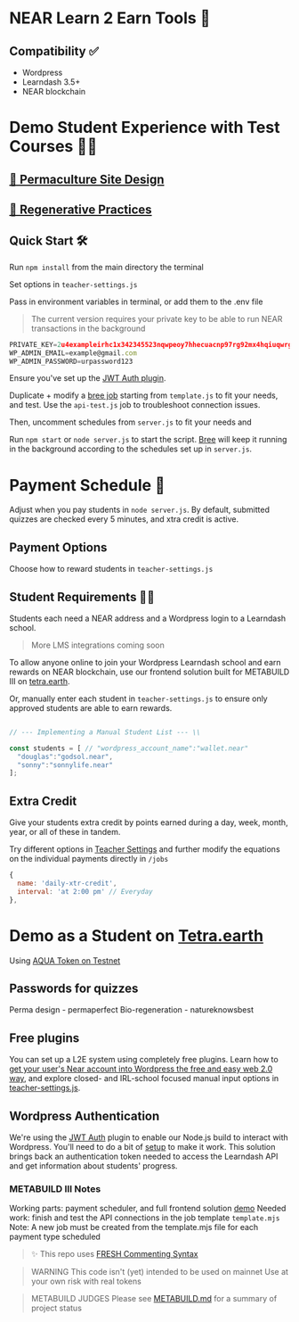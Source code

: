 # NEAR Learn 2 Earn Tools 🍏

## Compatibility ✅
- Wordpress 
- Learndash 3.5+
- NEAR blockchain

# Demo Student Experience with Test Courses 👨‍💻

## [🏡 Permaculture Site Design](https://tetra.earth/learn2earn/permaculture-site-design/)
## [🌳 Regenerative Practices](https://tetra.earth/learn2earn/bio-regenerative-practices/)

## Quick Start 🛠

Run `npm install` from the main directory the terminal

Set options in `teacher-settings.js`

Pass in environment variables in terminal, or add them to the .env file

> The current version requires your private key to be able to run NEAR transactions in the background

```js
PRIVATE_KEY=2u4exampleirhc1x342345523nqwpeoy7hhecuacnp97rg92mx4hqiuqwrg34
WP_ADMIN_EMAIL=example@gmail.com
WP_ADMIN_PASSWORD=urpassword123
```

Ensure you've set up the [JWT Auth plugin](../wordpress-authentication).

Duplicate + modify a [bree job](https://github.com/breejs/bree) starting from `template.js` to fit your needs, and test. Use the `api-test.js` job to troubleshoot connection issues.

Then, uncomment schedules from `server.js` to fit your needs and 

Run `npm start` or `node server.js` to start the script. [Bree](https://www.npmjs.com/package/bree) will keep it running in the background according to the schedules set up in `server.js`.

# Payment Schedule 💸

Adjust when you pay students in `node server.js`. By default, submitted quizzes are checked every 5 minutes, and xtra credit is active.

## Payment Options

Choose how to reward students in `teacher-settings.js`

## Student Requirements 👩‍🎓

Students each need a NEAR address and a Wordpress login to a Learndash school.

> More LMS integrations coming soon

To allow anyone online to join your Wordpress Learndash school and earn rewards on NEAR blockchain, use our frontend solution built for METABUILD III on [tetra.earth](https://tetra.earth).

Or, manually enter each student in `teacher-settings.js` to ensure only approved students are able to earn rewards.

```js

// --- Implementing a Manual Student List --- \\

const students = [ // "wordpress_account_name":"wallet.near"
  "douglas":"godsol.near",
  "sonny":"sonnylife.near"
];

```

## Extra Credit

Give your students extra credit by points earned during a day, week, month, year, or all of these in tandem.

Try different options in [Teacher Settings](teacher-settings.js) and further modify the equations on the individual payments directly in `/jobs`

```js
{
  name: 'daily-xtr-credit',
  interval: 'at 2:00 pm' // Everyday
},
```

# Demo as a Student on [Tetra.earth](https://tetra.earth/learn2earn)


Using [AQUA Token on Testnet](https://explorer.testnet.near.org/transactions/CieWtmTgRjuJkpLgB4pNx26jbTjbDBUndqcBJE4UFvyL) 

## Passwords for quizzes
Perma design - permaperfect
Bio-regeneration - natureknowsbest

## Free plugins
You can set up a L2E system using completely free plugins.
Learn how to [get your user's Near account into Wordpress the free and easy web 2.0 way](https://www.youtube.com/watch?v=-fHRpTUnQRM), and explore closed- and IRL-school focused manual input options in [teacher-settings.js](teacher-settings.js). 

## Wordpress Authentication

We're using the [JWT Auth](https://wordpress.org/plugins/jwt-auth/) plugin to enable our Node.js build to interact with Wordpress. You'll need to do a bit of [setup](https://wordpress.org/plugins/jwt-auth/#installation) to make it work. This solution brings back an authentication token needed to access the Learndash API and get information about students' progress.

### METABUILD III Notes
Working parts: payment scheduler, and full frontend solution [demo](https://tetra.earth/learn2earn)
Needed work: finish and test the API connections in the job template `template.mjs` 
Note: A new job must be created from the template.mjs file for each payment type scheduled

> ✨ This repo uses [FRESH Commenting Syntax](https://github.com/dougbutner/FRESH)

> WARNING
> This code isn't (yet) intended to be used on mainnet
> Use at your own risk with real tokens

> METABUILD JUDGES
> Please see [METABUILD.md](METABUILD.md) for a summary of project status
